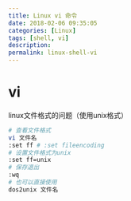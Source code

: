 ```yaml
---
title: Linux vi 命令
date: 2018-02-06 09:35:05
categories: [Linux]
tags: [shell, vi]
description:
permalink: linux-shell-vi
---
```


# vi
linux文件格式的问题（使用unix格式）
```bash
# 查看文件格式
vi 文件名
:set ff # :set fileencoding
# 设置文件格式为unix
:set ff=unix
# 保存退出
:wq
# 也可以直接使用
dos2unix 文件名
```
